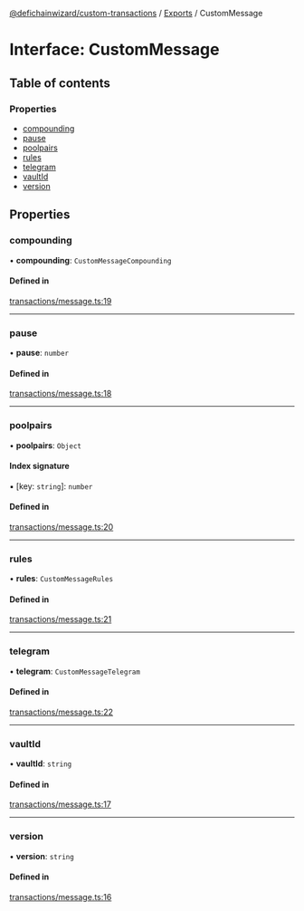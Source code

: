 [@defichainwizard/custom-transactions](../README.md) / [Exports](../modules.md) / CustomMessage

# Interface: CustomMessage

## Table of contents

### Properties

- [compounding](CustomMessage.md#compounding)
- [pause](CustomMessage.md#pause)
- [poolpairs](CustomMessage.md#poolpairs)
- [rules](CustomMessage.md#rules)
- [telegram](CustomMessage.md#telegram)
- [vaultId](CustomMessage.md#vaultid)
- [version](CustomMessage.md#version)

## Properties

### compounding

• **compounding**: `CustomMessageCompounding`

#### Defined in

[transactions/message.ts:19](https://github.com/DeFiChain-Wizard/custom-transcation-library/blob/d8ee7ef/src/transactions/message.ts#L19)

___

### pause

• **pause**: `number`

#### Defined in

[transactions/message.ts:18](https://github.com/DeFiChain-Wizard/custom-transcation-library/blob/d8ee7ef/src/transactions/message.ts#L18)

___

### poolpairs

• **poolpairs**: `Object`

#### Index signature

▪ [key: `string`]: `number`

#### Defined in

[transactions/message.ts:20](https://github.com/DeFiChain-Wizard/custom-transcation-library/blob/d8ee7ef/src/transactions/message.ts#L20)

___

### rules

• **rules**: `CustomMessageRules`

#### Defined in

[transactions/message.ts:21](https://github.com/DeFiChain-Wizard/custom-transcation-library/blob/d8ee7ef/src/transactions/message.ts#L21)

___

### telegram

• **telegram**: `CustomMessageTelegram`

#### Defined in

[transactions/message.ts:22](https://github.com/DeFiChain-Wizard/custom-transcation-library/blob/d8ee7ef/src/transactions/message.ts#L22)

___

### vaultId

• **vaultId**: `string`

#### Defined in

[transactions/message.ts:17](https://github.com/DeFiChain-Wizard/custom-transcation-library/blob/d8ee7ef/src/transactions/message.ts#L17)

___

### version

• **version**: `string`

#### Defined in

[transactions/message.ts:16](https://github.com/DeFiChain-Wizard/custom-transcation-library/blob/d8ee7ef/src/transactions/message.ts#L16)
